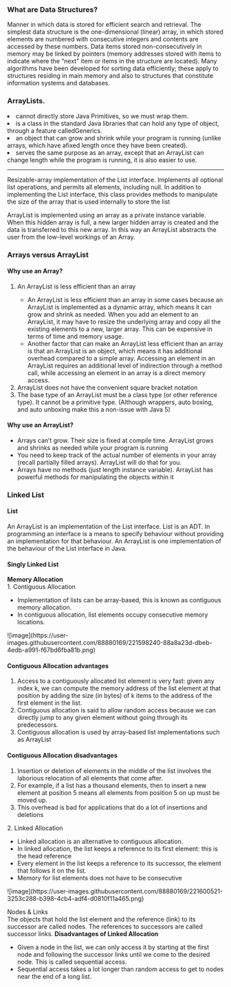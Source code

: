 <h3>What are Data Structures?</h3>
<p>Manner in which data is stored for efficient search and retrieval. The simplest data structure is the one-dimensional (linear) array, in which stored elements are numbered with consecutive integers and contents are accessed by these numbers. Data items stored non-consecutively in memory may be linked by pointers (memory addresses stored with items to indicate where the “next” item or items in the structure are located). Many algorithms have been developed for sorting data efficiently; these apply to structures residing in main memory and also to structures that constitute information systems and databases.</p>  

<h3>ArrayLists.</h3>     
<li> cannot directly store Java Primitives, so we must wrap them.</li>    
<li> is a class in the standard Java libraries that can hold any type of object, through a feature calledGenerics. </li>    
<li> an object that can grow and shrink while your program is running (unlike arrays, which have afixed length once they have been created). </li>     
<li> serves the same purpose as an array, except that an ArrayList can change length while the program is running, it is also easier to use.  </li>   
<hr>
<p>Resizable-array implementation of the List interface. Implements all optional list operations, and permits all elements, including null. In addition to implementing the List interface, this class provides methods to manipulate the size of the array that is used internally to store the list</p>

<p>ArrayList is implemented using an array as a private instance variable. When this hidden array is full, a new larger hidden array is created and the data is transferred to this new array. In this way an ArrayList abstracts the user from the low-level workings of an Array.</p>

<h3>Arrays versus ArrayList</h3>
<h4>Why use an Array?</h4>
<ol>
  <li>An ArrayList is less efficient than an array</li>
  <ul>
      <li>An ArrayList is less efficient than an array in some cases because an ArrayList is implemented as a dynamic array, which means it can grow and shrink as needed. When you add an element to an ArrayList, it may have to resize the underlying array and copy all the existing elements to a new, larger array. This can be expensive in terms of time and memory usage.
      <li>Another factor that can make an ArrayList less efficient than an array is that an ArrayList is an object, which means it has additional overhead compared to a simple array. Accessing an element in an ArrayList requires an additional level of indirection through a method call, while accessing an element in an array is a direct memory access.
  </ul>        
  <li>ArrayList does not have the convenient square bracket notation</li>
<li>The base type of an ArrayList must be a class type (or other reference type). It cannot be a primitive type. (Although wrappers, auto boxing, and auto unboxing make this a non-issue with Java 5)</li>
  </ol>
<h4>Why use an ArrayList?</h4>
<ul>
<li>Arrays can’t grow. Their size is fixed at compile time. ArrayList grows and shrinks as needed while your program is running</li>
<li>You need to keep track of the actual number of elements in your array (recall partially filled arrays). ArrayList will do that for you.</li>
<li>Arrays have no methods (just length instance variable). ArrayList has powerful methods for manipulating the objects within it</li>
</ul> 
<h3>Linked List</h3>
<h4>List</h4>
<p>An ArrayList is an implementation of the List interface. List is an ADT. In programming an interface is a means to specify behaviour without providing an implementation for that behaviour. An ArrayList is one implementation of the behaviour of the List interface in Java.</p>
<h4>Singly Linked List</h4>
<b>Memory Allocation</b><br>
1. Contiguous Allocation<br>
<ul>
<li>Implementation of lists can be array-based, this is known as contiguous memory allocation.
<li>In contiguous allocation, list elements occupy consecutive memory locations.
</ul>
![image](https://user-images.githubusercontent.com/88880169/221598240-88a8a23d-dbeb-4edb-a991-f67bd6fba81b.png)
<h4> Contiguous Allocation advantages</h4>
<ol>
<li>Access to a contiguously allocated list element is very fast: given any index k, we can compute the memory address of the list element at that position by adding the size (in bytes) of k items to the address of the first element in the list.
<li>Contiguous allocation is said to allow random access because we can directly jump to any given element without going through its predecessors.
<li>Contiguous allocation is used by array-based list implementations such as ArrayList
</ol>  
<h4> Contiguous Allocation disadvantages</h4> 
<ol>
<li> Insertion or deletion of elements in the middle of the list involves the laborious relocation of all elements that come after.
<li> For example, if a list has a thousand elements, then to insert a new element at position 5 means all elements from position 5 on up must be moved up.
<li> This overhead is bad for applications that do a lot of insertions and deletions
</ol>  
2. Linked Allocation<br>
<ul>
<li>Linked allocation is an alternative to contiguous allocation.
<li>In linked allocation, the list keeps a reference to its first element: this is the head reference
<li>Every element in the list keeps a reference to its successor, the element that follows it on the list.
<li>Memory for list elements does not have to be consecutive
</ul>  
![image](https://user-images.githubusercontent.com/88880169/221600521-3253c288-b398-4cb4-adf4-d0810f11a465.png)

Nodes & Links<br>
 The objects that hold the list element and the reference (link) to its successor are called nodes.
 The references to successors are called successor links.
<b>Disadvantages of Linked Allocation</b>
<ul>
<li>Given a node in the list, we can only access it by starting at the first node and following the successor links until we come to the desired node.
This is called sequential access.
<li>Sequential access takes a lot longer than random access to get to nodes near the end of a long list.
</ul>
